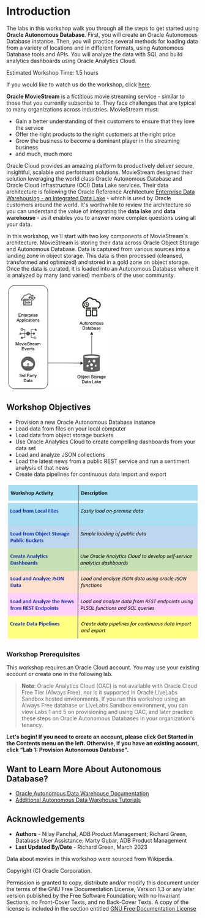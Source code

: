 # Introduction

The labs in this workshop walk you through all the steps to get started using **Oracle Autonomous Database**. First, you will create an Oracle Autonomous Database instance. Then, you will practice several methods for loading data from a variety of locations and in different formats, using Autonomous Database tools and APIs. You will analyze the data with SQL and build analytics dashboards using Oracle Analytics Cloud.

Estimated Workshop Time: 1.5 hours

<if type="odbw">If you would like to watch us do the workshop, click [here](https://youtu.be/otS5PvJcxMQ).
</if>

**Oracle MovieStream** is a fictitious movie streaming service - similar to those that you currently subscribe to. They face challenges that are typical to many organizations across industries. MovieStream must:
* Gain a better understanding of their customers to ensure that they love the service  
* Offer the right products to the right customers at the right price  
* Grow the business to become a dominant player in the streaming business
* and much, much more

Oracle Cloud provides an amazing platform to productively deliver secure, insightful, scalable and performant solutions. MovieStream designed their solution leveraging the world class Oracle Autonomous Database and Oracle Cloud Infrastructure (OCI) Data Lake services. Their data architecture is following the Oracle Reference Architecture [Enterprise Data Warehousing - an Integrated Data Lake](https://docs.oracle.com/en/solutions/oci-curated-analysis/index.html#GUID-7FF7A024-5EB0-414B-A1A5-4718929DC7F2) - which is used by Oracle customers around the world. It's worthwhile to review the architecture so you can understand the value of integrating the **data lake** and **data warehouse** - as it enables you to answer more complex questions using all your data.

In this workshop, we'll start with two key components of MovieStream's architecture. MovieStream is storing their data across Oracle Object Storage and Autonomous Database. Data is captured from various sources into a landing zone in object storage. This data is then processed (cleansed, transformed and optimized) and stored in a gold zone on object storage. Once the data is curated, it is loaded into an Autonomous Database where it is analyzed by many (and varied) members of the user community.

![architecture](images/architecture.png)

## **Workshop Objectives**
- Provision a new Oracle Autonomous Database instance
- Load data from files on your local computer
- Load data from object storage buckets
- Use Oracle Analytics Cloud to create compelling dashboards from your data set
- Load and analyze JSON collections
- Load the latest news from a public REST service and run a sentiment analysis of that news
- Create data pipelines for continuous data import and export

![variety of data loading methods](images/graphic-showing-loading-methods.png)

### **Workshop Prerequisites**

This workshop requires an Oracle Cloud account. You may use your existing account or create one in the following lab.

> **Note**: Oracle Analytics Cloud (OAC) is not available with Oracle Cloud Free Tier (Always Free), nor is it supported in Oracle LiveLabs Sandbox hosted environments. If you run this workshop using an Always Free database or LiveLabs Sandbox environment, you can view Labs 1 and 5 on provisioning and using OAC, and later practice these steps on Oracle Autonomous Databases in your organization's tenancy.

**Let's begin! If you need to create an account, please click Get Started in the Contents menu on the left. Otherwise, if you have an existing account, click "Lab 1: Provision Autonomous Database".**

## Want to Learn More About Autonomous Database?

- [Oracle Autonomous Data Warehouse Documentation](https://docs.oracle.com/en/cloud/paas/autonomous-data-warehouse-cloud/index.html)
- [Additional Autonomous Data Warehouse Tutorials](https://docs.oracle.com/en/cloud/paas/autonomous-data-warehouse-cloud/tutorials.html)

## Acknowledgements

- **Authors** - Nilay Panchal, ADB Product Management; Richard Green, Database User Assistance; Marty Gubar, ADB Product Management
- **Last Updated By/Date** - Richard Green, March 2023

Data about movies in this workshop were sourced from Wikipedia.

Copyright (C) Oracle Corporation.

Permission is granted to copy, distribute and/or modify this document
under the terms of the GNU Free Documentation License, Version 1.3
or any later version published by the Free Software Foundation;
with no Invariant Sections, no Front-Cover Texts, and no Back-Cover Texts.
A copy of the license is included in the section entitled [GNU Free Documentation License](files/gnu-free-documentation-license.txt)
